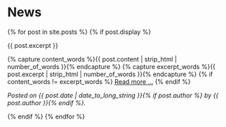 ---
---

# News

{% for post in site.posts %}
{% if post.display %}

{{ post.excerpt }}

{% capture content_words %}{{ post.content | strip_html | number_of_words }}{% endcapture %}
{% capture excerpt_words %}{{ post.excerpt | strip_html | number_of_words }}{% endcapture %}
{% if content_words != excerpt_words %}
<a href="{{ post.url | relative_url }}">Read more ...</a>
{% endif %}

<em>Posted on {{ post.date | date_to_long_string }}{% if post.author %} by {{ post.author }}{% endif %}.</em>

{% endif %}
{% endfor %}
